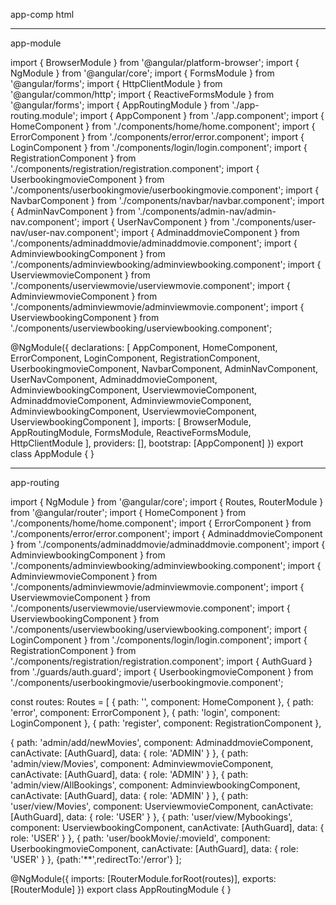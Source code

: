 app-comp html

<app-navbar></app-navbar>
<router-outlet></router-outlet>

-------------

app-module


import { BrowserModule } from '@angular/platform-browser';
import { NgModule } from '@angular/core';
import { FormsModule } from '@angular/forms';
import { HttpClientModule } from '@angular/common/http';
import { ReactiveFormsModule } from '@angular/forms';
import { AppRoutingModule } from './app-routing.module';
import { AppComponent } from './app.component';
import { HomeComponent } from './components/home/home.component';
import { ErrorComponent } from './components/error/error.component';
import { LoginComponent } from './components/login/login.component';
import { RegistrationComponent } from './components/registration/registration.component';
import { UserbookingmovieComponent } from './components/userbookingmovie/userbookingmovie.component';
import { NavbarComponent } from './components/navbar/navbar.component';
import { AdminNavComponent } from './components/admin-nav/admin-nav.component';
import { UserNavComponent } from './components/user-nav/user-nav.component';
import { AdminaddmovieComponent } from './components/adminaddmovie/adminaddmovie.component';
import { AdminviewbookingComponent } from './components/adminviewbooking/adminviewbooking.component';
import { UserviewmovieComponent } from './components/userviewmovie/userviewmovie.component';
import { AdminviewmovieComponent } from './components/adminviewmovie/adminviewmovie.component';
import { UserviewbookingComponent } from './components/userviewbooking/userviewbooking.component';

@NgModule({
  declarations: [
    AppComponent,
    HomeComponent,
    ErrorComponent,
    LoginComponent,
    RegistrationComponent,
    UserbookingmovieComponent,
    NavbarComponent,
    AdminNavComponent,
    UserNavComponent,
    AdminaddmovieComponent,
    AdminviewbookingComponent,
    UserviewmovieComponent,
    AdminaddmovieComponent,
    AdminviewmovieComponent,
    AdminviewbookingComponent,
    UserviewmovieComponent,
    UserviewbookingComponent
  ],
  imports: [
    BrowserModule,
    AppRoutingModule,
    FormsModule,
    ReactiveFormsModule,
    HttpClientModule
  ],
  providers: [],
  bootstrap: [AppComponent]
})
export class AppModule { }

------------

app-routing 

import { NgModule } from '@angular/core';
import { Routes, RouterModule } from '@angular/router';
import { HomeComponent } from './components/home/home.component';
import { ErrorComponent } from './components/error/error.component';
import { AdminaddmovieComponent } from './components/adminaddmovie/adminaddmovie.component';
import { AdminviewbookingComponent } from './components/adminviewbooking/adminviewbooking.component';
import { AdminviewmovieComponent } from './components/adminviewmovie/adminviewmovie.component';
import { UserviewmovieComponent } from './components/userviewmovie/userviewmovie.component';
import { UserviewbookingComponent } from './components/userviewbooking/userviewbooking.component';
import { LoginComponent } from './components/login/login.component';
import { RegistrationComponent } from './components/registration/registration.component';
import { AuthGuard } from './guards/auth.guard';
import { UserbookingmovieComponent } from './components/userbookingmovie/userbookingmovie.component';

const routes: Routes = [
  { path: '', component: HomeComponent },
  { path: 'error', component: ErrorComponent },
  { path: 'login', component: LoginComponent },
  { path: 'register', component: RegistrationComponent },

  {
    path: 'admin/add/newMovies',
    component: AdminaddmovieComponent,
    canActivate: [AuthGuard],
    data: { role: 'ADMIN' }
  },
  {
    path: 'admin/view/Movies', component: AdminviewmovieComponent,
    canActivate: [AuthGuard],
    data: { role: 'ADMIN' }
  },
  {
    path: 'admin/view/AllBookings', component: AdminviewbookingComponent,
    canActivate: [AuthGuard],
    data: { role: 'ADMIN' }
  },
  {
    path: 'user/view/Movies', component: UserviewmovieComponent,
    canActivate: [AuthGuard],
    data: { role: 'USER' }
  },
  {
    path: 'user/view/Mybookings', component: UserviewbookingComponent,
    canActivate: [AuthGuard],
    data: { role: 'USER' }
  },
  {
    path: 'user/bookMovie/:movieId', component: UserbookingmovieComponent,
    canActivate: [AuthGuard],
    data: { role: 'USER' }
  },
  {path:'**',redirectTo:'/error'}
];

@NgModule({
  imports: [RouterModule.forRoot(routes)],
  exports: [RouterModule]
})
export class AppRoutingModule { }
